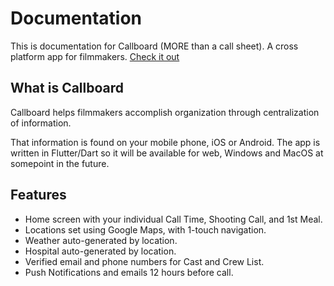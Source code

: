 # Documentation

This is documentation for Callboard (MORE than a call sheet). A cross platform app for filmmakers. [Check it out](https://callboard.app "Callboard Website")

## What is Callboard

Callboard helps filmmakers accomplish organization through centralization of information.

That information is found on your mobile phone, iOS or Android. The app is written in Flutter/Dart so it will be available for web, Windows and MacOS at somepoint in the future.

## Features

- Home screen with your individual Call Time, Shooting Call, and 1st Meal.
- Locations set using Google Maps, with 1-touch navigation.
- Weather auto-generated by location.
- Hospital auto-generated by location.
- Verified email and phone numbers for Cast and Crew List.
- Push Notifications and emails 12 hours before call.
